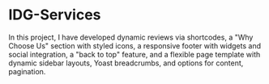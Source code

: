 # IDG-Services
In this project, I have developed dynamic reviews via shortcodes, a "Why Choose Us" section with styled icons, a responsive footer with widgets and social integration, a "back to top" feature, and a flexible page template with dynamic sidebar layouts, Yoast breadcrumbs, and options for content, pagination.
